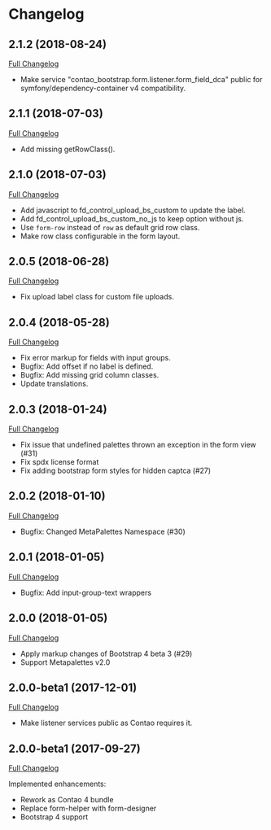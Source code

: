 
Changelog
=========

2.1.2 (2018-08-24)
------------------

[Full Changelog](https://github.com/contao-bootstrap/form/compare/2.1.1...2.1.2)
 
 - Make service "contao_bootstrap.form.listener.form_field_dca" public for symfony/dependency-container v4 compatibility.
 
2.1.1 (2018-07-03)
------------------

[Full Changelog](https://github.com/contao-bootstrap/form/compare/2.1.0...2.1.1)
 
 - Add missing getRowClass().

2.1.0 (2018-07-03)
------------------

[Full Changelog](https://github.com/contao-bootstrap/form/compare/2.0.5...2.1.0)

 - Add javascript to fd_control_upload_bs_custom to update the label.
 - Add fd_control_upload_bs_custom_no_js to keep option without js.
 - Use `form-row` instead of `row` as default grid row class.
 - Make row class configurable in the form layout.

2.0.5 (2018-06-28)
------------------

[Full Changelog](https://github.com/contao-bootstrap/form/compare/2.0.4...2.0.5)

 - Fix upload label class for custom file uploads.

2.0.4 (2018-05-28)
------------------

[Full Changelog](https://github.com/contao-bootstrap/form/compare/2.0.3...2.0.4)

 - Fix error markup for fields with input groups.
 - Bugfix: Add offset if no label is defined.
 - Bugfix: Add missing grid column classes.
 - Update translations.

2.0.3 (2018-01-24)
------------------

[Full Changelog](https://github.com/contao-bootstrap/form/compare/2.0.2...2.0.3)

 - Fix issue that undefined palettes thrown an exception in the form view (#31)
 - Fix spdx license format
 - Fix adding bootstrap form styles for hidden captca (#27)

2.0.2 (2018-01-10)
------------------

[Full Changelog](https://github.com/contao-bootstrap/form/compare/2.0.1...2.0.2)

 - Bugfix: Changed MetaPalettes Namespace (#30)

2.0.1 (2018-01-05)
------------------

[Full Changelog](https://github.com/contao-bootstrap/form/compare/2.0.0...2.0.1)

 - Bugfix: Add input-group-text wrappers

2.0.0 (2018-01-05)
------------------

[Full Changelog](https://github.com/contao-bootstrap/form/compare/2.0.0beta2...2.0.0)

 - Apply markup changes of Bootstrap 4 beta 3 (#29)
 - Support Metapalettes v2.0
 

2.0.0-beta1 (2017-12-01)
------------------------

[Full Changelog](https://github.com/contao-bootstrap/form/compare/2.0.0-beta1...2.0.0-beta2)

 - Make listener services public as Contao requires it.

2.0.0-beta1 (2017-09-27)
------------------------

[Full Changelog](https://github.com/contao-bootstrap/form/compare/1.1.5...2.0.0-beta1)

Implemented enhancements:

 - Rework as Contao 4 bundle
 - Replace form-helper with form-designer
 - Bootstrap 4 support
